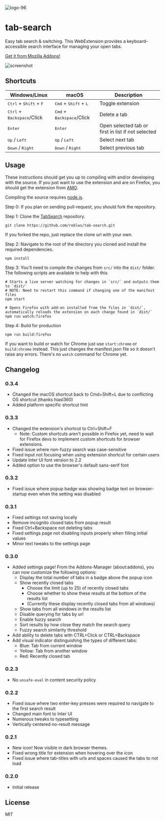 ![logo-96](https://user-images.githubusercontent.com/9971847/31857881-e872b1e2-b6b6-11e7-9886-494e8a338a25.png)

# tab-search

Easy tab search & switching. This WebExtension provides a keyboard-accessible search interface for managing your open tabs.

[Get it from Mozilla Addons!](https://addons.mozilla.org/en-US/firefox/addon/tab_search/)

![screenshot](https://user-images.githubusercontent.com/9971847/29625159-f34baa02-87f8-11e7-965d-a76d8262c643.png)

## Shortcuts

| Windows/Linux | macOS | Description |
| --- | --- | --- |
| <kbd>Ctrl</kbd> + <kbd>Shift</kbd> + <kbd>F</kbd> | <kbd>Cmd</kbd> + <kbd>Shift</kbd> + <kbd>L</kbd> | Toggle extension |
| <kbd>Ctrl</kbd> + <kbd>Backspace</kbd>/Click | <kbd>Cmd</kbd> + <kbd>Backspace</kbd>/Click | Delete a tab |
| <kbd>Enter</kbd> | <kbd>Enter</kbd> | Open selected tab or first in list if not selected |
| <kbd>Up</kbd> / <kbd>Left</kbd> | <kbd>Up</kbd> / <kbd>Left</kbd> | Select next tab |
| <kbd>Down</kbd> / <kbd>Right</kbd> | <kbd>Down</kbd> / <kbd>Right</kbd> | Select previous tab |

## Usage

These instructions should get you up to compiling with and/or developing with the source. If you just want to use the extension and are on Firefox, you should get the extension from [AMO](https://addons.mozilla.org/en-US/firefox/addon/tab_search/).

Compiling the source requires [node.js](https://nodejs.org/).

Step 0: If you plan on sending pull-request, you should fork the repository.

Step 1: Clone the [TabSearch](https://github.com/reblws/tab-search) repository.
```
git clone https://github.com/reblws/tab-search.git
```
If you forked the repo, just replace the clone url with your own.

Step 2: Navigate to the root of the directory you cloned and install the required dependencies.

```
npm install
```

Step 3: You'll need to compile the changes from `src/` into the `dist/` folder. The following scripts are available to help with this

```
# Starts a live server watching for changes in `src/` and outputs them to `dist/`
# NOTE: Need to restart this command if changing one of the manifest files
npm start

# Opens Firefox with add-on installed from the files in `dist/`, automatically reloads the extension on each change found in `dist/`
npm run watch:firefox
```

Step 4: Build for production
```
npm run build:firefox
```

If you want to build or watch for Chrome just use `start:chrome` or `build:chrome` instead. This just changes the manifest.json file so it doesn't raise any errors. There's no `watch` command  for Chrome yet.


## Changelog

### 0.3.4
- Changed the macOS shortcut back to Cmd+Shift+L due to conflicting OS shortcut (thanks hiasl360)
- Added platform specific shortcut hint

### 0.3.3
- Changed the extension's shortcut to Ctrl+Shift+F
  + Note: Custom shortcuts aren't possible in Firefox yet, need to wait for Firefox devs to implement custom shortcuts for browser extensions.
- Fixed issue where non-fuzzy search was case-sensitive
- Fixed input not focusing when using extension shortcut for certain users
- Update Inter UI font version to 2.2
- Added option to use the browser's default sans-serif font

### 0.3.2
- Fixed issue where popup badge was showing badge text on browser-startup even when the setting was disabled

### 0.3.1
- Fixed settings not saving locally
- Remove incognito closed tabs from popup result
- Fixed Ctrl+Backspace not deleting tabs
- Fixed settings page not disabling inputs properly when filling initial values
- Minor text tweaks to the settings page

### 0.3.0
- Added settings page! From the Addons-Manager (about:addons), you can now customize the following options:
  + Display the total number of tabs in a badge above the popup icon
  + Show recently closed tabs
    - Choose the limit (up to 25) of recently closed tabs
    - Choose whether to show these results at the bottom of the results list
    - (Currently these display recently closed tabs from all windows)
  + Show tabs from all windows in the results list
  + Disable querying for tabs by url
  + Enable fuzzy search
  + Sort results by how close they match the search query
  + Fuzzy search similarity threshold
- Add ability to delete tabs with CTRL+Click or CTRL+Backspace
- Add visual indicator distinguishing the types of different tabs:
  + Blue: Tab from current window
  + Yellow: Tab from another window
  + Red: Recently closed tab

### 0.2.3
- No `unsafe-eval` in content security policy

### 0.2.2
- Fixed issue where two enter-key presses were required to navigate to the first search result
- Changed main font to Inter UI
- Numerous tweaks to typesetting
- Vertically centered no-result message

### 0.2.1

- New icon! Now visible in dark browser themes.
- Fixed wrong title for extension when hovering over the icon
- Fixed issue where tab-titles with urls and spaces caused the tabs to not load

### 0.2.0

- Initial release

## License
MIT
